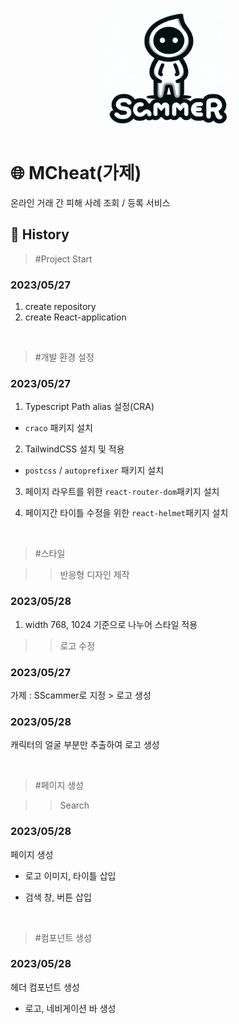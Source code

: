 <p align="center">
  <img src="./public/logo512.png" width=200 height=200>
</p>

# 🌐 MCheat(가제)

온라인 거래 간 피해 사례 조회 / 등록 서비스

## 📝 History

> #Project Start

### 2023/05/27

1. create repository
2. create React-application

<br>

> #개발 환경 설정

### 2023/05/27

1. Typescript Path alias 설정(CRA)

- `craco` 패키지 설치

2. TailwindCSS 설치 및 적용

- `postcss` / `autoprefixer` 패키지 설치

3. 페이지 라우트를 위한 `react-router-dom`패키지 설치

4. 페이지간 타이틀 수정을 위한 `react-helmet`패키지 설치

<br>

> #스타일

> > 반응형 디자인 제작

### 2023/05/28

1. width 768, 1024 기준으로 나누어 스타일 적용

> > 로고 수정

### 2023/05/27

가제 : SScammer로 지정 > 로고 생성

### 2023/05/28

캐릭터의 얼굴 부분만 추출하여 로고 생성

<br>

> #페이지 생성

> > Search

### 2023/05/28

페이지 생성

- 로고 이미지, 타이틀 삽입

- 검색 창, 버튼 삽입

<br>

> #컴포넌트 생성

### 2023/05/28

헤더 컴포넌트 생성

- 로고, 네비게이션 바 생성

